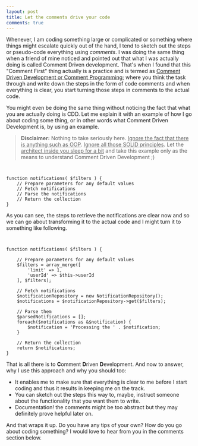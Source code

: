 ```yaml
---
layout: post
title: Let the comments drive your code
comments: true
---
```


Whenever, I am coding something large or complicated or something where things might escalate quickly out of the hand, I tend to sketch out the steps or pseudo-code everything using *comments*. I was doing the same thing when a friend of mine noticed and pointed out that what I was actually doing is called Comment Driven development. That's when I found that this "Comment First" thing actually is a practice and is termed as [Comment Driven Development or Comment Programming](https://en.wikipedia.org/wiki/Comment_programming); where you think the task through and write down the steps in the form of code comments and when everything is clear, you start turning those steps in comments to the actual code.

You might even be doing the same thing without noticing the fact that what you are actually doing is CDD. Let me explain it with an example of how I go about coding some thing, or in other words what Comment Driven Development is, by using an example.

>**Disclaimer:** Nothing to take seriously here. <u>Ignore the fact that there is anything such as OOP</u>. <u>Ignore all those SOLID principles</u>. Let the <u>architect inside you sleep for a bit</u> and take this example only as the means to understand Comment Driven Development ;)


<pre><code class="php">

function notifications( $filters ) {
    // Prepare parameters for any default values
    // Fetch notifications
    // Parse the notifications
    // Return the collection
}
</code></pre>

As you can see, the steps to retrieve the notifications are clear now and so we can go about transforming it to the actual code and I might turn it to something like following.

<pre><code class="php">

function notifications( $filters ) {

    // Prepare parameters for any default values
    $filters = array_merge([
        'limit' => 1,
        'userId' => $this->userId
    ], $filters);

    // Fetch notifications
    $notificationRepository = new NotificationRepository();
    $notifications = $notificationRepository->get($filters);

    // Parse them
    $parsedNotifications = [];
    foreach($notifications as &$notification) {
        $notification = 'Processing the ' . $notification;
    }

    // Return the collection
    return $notifications;
}
</code></pre>


That is all there is to **C**omment **D**riven **D**evelopment. And now to answer, why I use this approach and why you should too:

- It enables me to make sure that everything is clear to me before I start coding and thus it results in keeping me on the track.
- You can sketch out the steps this way to, maybe, instruct someone about the functionality that you want them to write.
- Documentation! the comments might be too abstract but they may definitely prove helpful later on.

And that wraps it up. Do you have any tips of your own? How do you go about coding something? I would love to hear from you in the comments section below.
